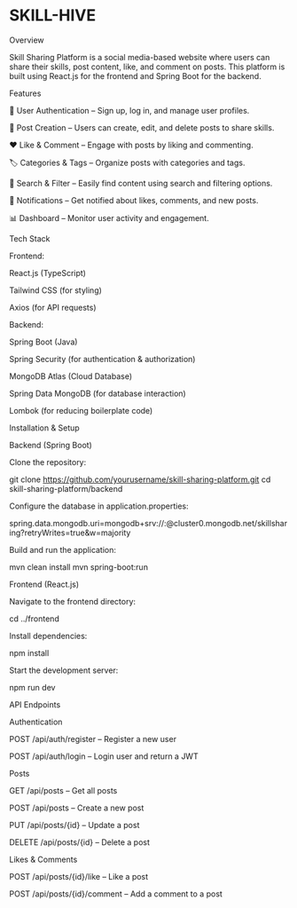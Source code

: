 # SKILL-HIVE
Overview

Skill Sharing Platform is a social media-based website where users can share their skills, post content, like, and comment on posts. This platform is built using React.js for the frontend and Spring Boot for the backend.

Features

📝 User Authentication – Sign up, log in, and manage user profiles.

📢 Post Creation – Users can create, edit, and delete posts to share skills.

❤️ Like & Comment – Engage with posts by liking and commenting.

🏷️ Categories & Tags – Organize posts with categories and tags.

🔎 Search & Filter – Easily find content using search and filtering options.

🔔 Notifications – Get notified about likes, comments, and new posts.

📊 Dashboard – Monitor user activity and engagement.

Tech Stack

Frontend:

React.js (TypeScript)

Tailwind CSS (for styling)

Axios (for API requests)

Backend:

Spring Boot (Java)

Spring Security (for authentication & authorization)

MongoDB Atlas (Cloud Database)

Spring Data MongoDB (for database interaction)

Lombok (for reducing boilerplate code)

Installation & Setup

Backend (Spring Boot)

Clone the repository:

git clone https://github.com/yourusername/skill-sharing-platform.git
cd skill-sharing-platform/backend

Configure the database in application.properties:

spring.data.mongodb.uri=mongodb+srv://<username>:<password>@cluster0.mongodb.net/skillsharing?retryWrites=true&w=majority

Build and run the application:

mvn clean install
mvn spring-boot:run

Frontend (React.js)

Navigate to the frontend directory:

cd ../frontend

Install dependencies:

npm install

Start the development server:

npm run dev

API Endpoints

Authentication

POST /api/auth/register – Register a new user

POST /api/auth/login – Login user and return a JWT

Posts

GET /api/posts – Get all posts

POST /api/posts – Create a new post

PUT /api/posts/{id} – Update a post

DELETE /api/posts/{id} – Delete a post

Likes & Comments

POST /api/posts/{id}/like – Like a post

POST /api/posts/{id}/comment – Add a comment to a post
